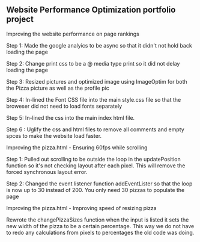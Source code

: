 ## Website Performance Optimization portfolio project

Improving the website performance on page rankings

Step 1: Made the google analyics to be async so that it didn't not hold back loading the page

Step 2: Change print css to be a @ media type print so it did not delay loading the page

Step 3: Resized pictures and optimized image using ImageOptim for both the Pizza picture as well as the profile pic

Step 4: In-lined the Font CSS file into the main style.css file so that the broweser did not need to load fonts separately

Step 5: In-lined the css into the main index html file. 

Step 6 : Uglify the css and html files to remove all comments and empty spces to make the website load faster. 

Improving the pizza.html - Ensuring 60fps while scrolling

Step 1: Pulled out scrolling to be outside the loop in the updatePosition function so it's not checking layout after each pixel. This will remove the forced synchronous layout error. 

Step 2: Changed the event listener function addEventLister so that the loop is now up to 30 instead of 200. You only need 30 pizzas to populate the page

Improving the pizza.html - Improving speed of resizing pizza

Rewrote the changePizzaSizes function when the input is listed it sets the new width of the pizza to be a certain percentage. This way we do not have to redo any calculations from pixels to percentages the old code was doing. 